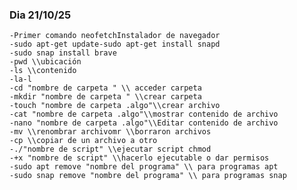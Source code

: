 ### Dia 21/10/25
    -Primer comando neofetchInstalador de navegador
    -sudo apt-get update-sudo apt-get install snapd
    -sudo snap install brave
    -pwd \\ubicación 
    -ls \\contenido 
    -la-l 
    -cd "nombre de carpeta " \\ acceder carpeta 
    -mkdir "nombre de carpeta " \\crear carpeta 
    -touch "nombre de carpeta .algo"\\crear archivo 
    -cat "nombre de carpeta .algo"\\mostrar contenido de archivo 
    -nano "nombre de carpeta .algo"\\Editar contenido de archivo 
    -mv \\renombrar archivomr \\borraron archivos 
    -cp \\copiar de un archivo a otro 
    -./"nombre de script" \\ejecutar script chmod 
    -+x "nombre de script" \\hacerlo ejecutable o dar permisos
    -sudo apt remove "nombre del programa" \\ para programas apt
    -sudo snap remove "nombre del programa" \\ para programas snap